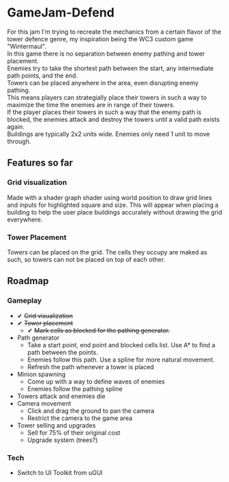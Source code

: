 # GameJam-Defend
For this jam I'm trying to recreate the mechanics from a certain flavor of the tower defence genre, my inspiration being the WC3 custom game "Wintermaul".
<br>In this game there is no separation between enemy pathing and tower placement.
<br>Enemies try to take the shortest path between the start, any intermediate path points, and the end.
<br>Towers can be placed anywhere in the area, even disrupting enemy pathing. 
<br>This means players can strategially place their towers in such a way to maximize the time the enemies are in range of their towers.
<br>If the player places their towers in such a way that the enemy path is blocked, the enemies attack and destroy the towers until a valid path exists again.
<br>Buildings are typically 2x2 units wide. Enemies only need 1 unit to move through.

## Features so far
### Grid visualization
Made with a shader graph shader using world position to draw grid lines and inputs for highlighted square and size. 
This will appear when placing a building to help the user place buildings accurately without drawing the grid everywhere.
### Tower Placement
Towers can be placed on the grid. The cells they occupy are maked as such, so towers can not be placed on top of each other.


## Roadmap
### Gameplay
- ✔ ~~Grid visualization~~
- ✔ ~~Tower placement~~
    - ✔ ~~Mark cells as blocked for the pathing generator.~~
- Path generator
    - Take a start point, end point and blocked cells list. Use A* to find a path between the points.
    - Enemies follow this path. Use a spline for more natural movement.
    - Refresh the path whenever a tower is placed
- Minion spawning
    - Come up with a way to define waves of enemies
    - Enemies follow the pathing spline
- Towers attack and enemies die
- Camera movement
    - Click and drag the ground to pan the camera
    - Restrict the camera to the game area
- Tower selling and upgrades
    - Sell for 75% of their original cost
    - Upgrade system (trees?)
### Tech
- Switch to UI Toolkit from uGUI